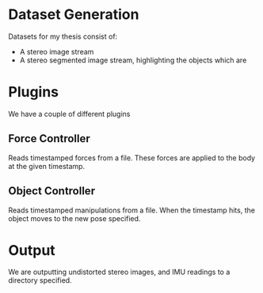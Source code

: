 # Dataset Generation
Datasets for my thesis consist of:
* A stereo image stream
* A stereo segmented image stream, highlighting the objects which are 

# Plugins
We have a couple of different plugins
## Force Controller
Reads timestamped forces from a file. These forces are applied to the body at the given timestamp.
## Object Controller
Reads timestamped manipulations from a file. When the timestamp hits, the object moves to the new pose specified.

# Output
We are outputting undistorted stereo images, and IMU readings to a directory specified.